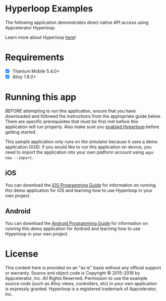 # Hyperloop Examples

The following application demonstrates direct native API access using Appcelerator Hyperloop.

Learn more about Hyperloop [here](http://www.appcelerator.com/mobile-app-development-products/hyperloop/)!

# Requirements

- [x] Titanium Mobile 5.4.0+
- [x] Alloy 1.8.0+

# Running this app

*BEFORE* attempting to run this application, ensure that you have downloaded and followed the instructions from the appropriate guide below. There are specific prerequisites that must be first met before this application will run properly. Also make sure you [enabled Hyperloop](http://docs.appcelerator.com/platform/latest/#!/guide/Enabling_Hyperloop) before getting started.

This sample application only runs on the simulator because it uses a demo application GUID. if you would like to run this application on device, you need to import the application into your own platform account using `appc new --import`.

## iOS

You can download the [iOS Programming Guide](http://docs.appcelerator.com/platform/latest/#!/guide/iOS_Hyperloop_Programming_Guide) for information on running this demo application for iOS and learning how to use Hyperloop in your own project.

## Android

You can download the [Android Programming Guide](http://docs.appcelerator.com/platform/latest/#!/guide/Android_Hyperloop_Programming_Guide) for information on running this demo application for Android and learning how to use Hyperloop in your own project.

# License

This content here is provided on an "as is" basis without any official support or warranty. Source and object code is Copyright &copy; 2015-2016 by Appcelerator, Inc. All Rights Reserved. Permission to use the example source code (such as Alloy views, controllers, etc) in your own application is expressly granted. Hyperloop is a registered trademark of Appcelerator, Inc. 
